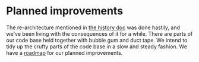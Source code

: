 # Planned improvements

The re-architecture mentioned in [the history doc](./history.md) was done
hastily, and we've been living with the consequences of it for a while. There
are parts of our code base held together with bubble gum and duct tape. We
intend to tidy up the crufty parts of the code base in a slow and steady
fashion. We have a
[roadmap](https://github.com/gecko-group/gecko-admin/issues/3) for our planned
improvements.
